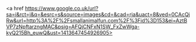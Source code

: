 <a href https://www.google.co.uk/url?sa=i&rct=j&q=&esrc=s&source=images&cd=&cad=rja&uact=8&ved=0CAcQjRw&url=http%3A%2F%2Fsmallanimalfun.com%2F%3Fid%3D153&ei=AztBVP7zNpftarzngMAC&psig=AFQjCNFxN1SW_FxZwWga-kyQ215Bh_euwQ&ust=1413647454926905></a>